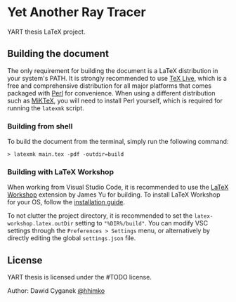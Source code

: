 # Yet Another Ray Tracer 
YART thesis LaTeX project.

## Building the document
The only requirement for building the document is a LaTeX distribution in your system's PATH. It is strongly recommended to use [TeX Live], which is a free and comprehensive distribution for all major platforms that comes packaged with [Perl] for convenience. When using a different distribution such as [MiKTeX], you will need to install Perl yourself, which is required for running the `latexmk` script.

### Building from shell
To build the document from the terminal, simply run the following command:

```shell
> latexmk main.tex -pdf -outdir=build 
```

### Building with LaTeX Workshop
When working from Visual Studio Code, it is recommended to use the [LaTeX Workshop] extension by James Yu for building. To install LaTeX Workshop for your OS, follow the [installation guide]. 

To not clutter the project directory, it is recommended to set the `latex-workshop.latex.outDir` setting to `"%DIR%/build"`. You can modify VSC settings through the `Preferences > Settings` menu, or alternatively by directly editing the global `settings.json` file.

## License
YART thesis is licensed under the #TODO license.

Author: Dawid Cyganek [@hhimko]




[TeX Live]: https://www.tug.org/texlive/
[Perl]: https://www.perl.org/
[MiKTeX]: https://miktex.org/
[LaTeX Workshop]: https://marketplace.visualstudio.com/items?itemName=James-Yu.latex-workshop
[installation guide]: https://github.com/James-Yu/LaTeX-Workshop/wiki/Install
[@hhimko]: https://github.com/hhimko
